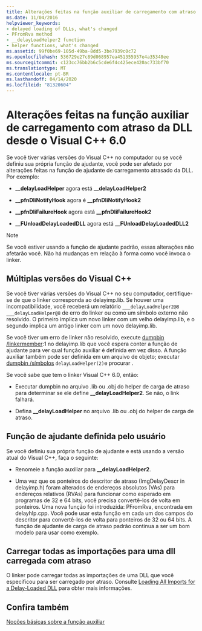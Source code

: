 ```yaml
---
title: Alterações feitas na função auxiliar de carregamento com atraso da DLL desde o Visual C++ 6.0
ms.date: 11/04/2016
helpviewer_keywords:
- delayed loading of DLLs, what's changed
- PFromRva method
- __delayLoadHelper2 function
- helper functions, what's changed
ms.assetid: 99f0be69-105d-49ba-8dd5-3be7939c0c72
ms.openlocfilehash: 536729e27c89d068957ea451355957e4a35348ee
ms.sourcegitcommit: c123cc76bb2b6c5cde6f4c425ece420ac733bf70
ms.translationtype: MT
ms.contentlocale: pt-BR
ms.lasthandoff: 04/14/2020
ms.locfileid: "81320604"
---
```

# <a name="changes-in-the-dll-delayed-loading-helper-function-since-visual-c-60"></a>Alterações feitas na função auxiliar de carregamento com atraso da DLL desde o Visual C++ 6.0

Se você tiver várias versões do Visual C++ no computador ou se você definiu sua própria função de ajudante, você pode ser afetado por alterações feitas na função de ajudante de carregamento atrasado da DLL. Por exemplo:

- **__delayLoadHelper** agora está **__delayLoadHelper2**

- **__pfnDliNotifyHook** agora é **__pfnDliNotifyHook2**

- **__pfnDliFailureHook** agora está **__pfnDliFailureHook2**

- **__FUnloadDelayLoadedDLL** agora está **__FUnloadDelayLoadedDLL2**

> [!NOTE]
> Se você estiver usando a função de ajudante padrão, essas alterações não afetarão você. Não há mudanças em relação à forma como você invoca o linker.

## <a name="multiple-versions-of-visual-c"></a>Múltiplas versões do Visual C++

Se você tiver várias versões do Visual C++ no seu computador, certifique-se de que o linker corresponda ao delayimp.lib. Se houver uma incompatibilidade, você receberá um relatório `___delayLoadHelper2@8` `___delayLoadHelper@8` de erro do linker ou como um símbolo externo não resolvido. O primeiro implica um novo linker com um velho delayimp.lib, e o segundo implica um antigo linker com um novo delayimp.lib.

Se você tiver um erro de linker não resolvido, execute [dumpbin /linkermember](linkermember.md):1 no delayimp.lib que você espera conter a função de ajudante para ver qual função auxiliar é definida em vez disso. A função auxiliar também pode ser definida em um arquivo de objeto; executar [dumpbin /símbolos](symbols.md) `delayLoadHelper(2)`e procurar .

Se você sabe que tem o linker Visual C++ 6.0, então:

- Executar dumpbin no arquivo .lib ou .obj do helper de carga de atraso para determinar se ele define **__delayLoadHelper2**. Se não, o link falhará.

- Defina **__delayLoadHelper** no arquivo .lib ou .obj do helper de carga de atraso.

## <a name="user-defined-helper-function"></a>Função de ajudante definida pelo usuário

Se você definiu sua própria função de ajudante e está usando a versão atual do Visual C++, faça o seguinte:

- Renomeie a função auxiliar para **__delayLoadHelper2**.

- Uma vez que os ponteiros do descritor de atraso (ImgDelayDescr in delayimp.h) foram alterados de endereços absolutos (VAs) para endereços relativos (RVAs) para funcionar como esperado em programas de 32 e 64 bits, você precisa convertê-los de volta em ponteiros. Uma nova função foi introduzida: PFromRva, encontrada em delayhlp.cpp. Você pode usar esta função em cada um dos campos do descritor para convertê-los de volta para ponteiros de 32 ou 64 bits. A função de ajudante de carga de atraso padrão continua a ser um bom modelo para usar como exemplo.

## <a name="load-all-imports-for-a-delay-loaded-dll"></a>Carregar todas as importações para uma dll carregada com atraso

O linker pode carregar todas as importações de uma DLL que você especificou para ser carregado por atraso. Consulte [Loading All Imports for a Delay-Loaded DLL](loading-all-imports-for-a-delay-loaded-dll.md) para obter mais informações.

## <a name="see-also"></a>Confira também

[Noções básicas sobre a função auxiliar](understanding-the-helper-function.md)
